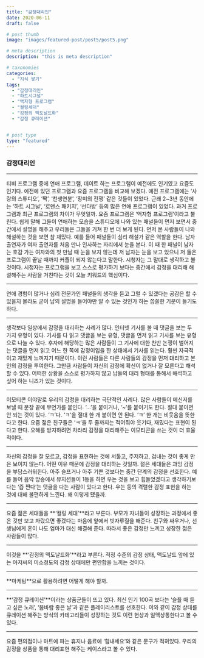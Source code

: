 ```yaml
---
title: "감정대리인"
date: 2020-06-11
draft: false

# post thumb
image: "images/featured-post/post5/post5.png"

# meta description
description: "this is meta description"

# taxonomies
categories: 
  - "지식 쌓기"
tags:
  - "감정대리인"
  - "하트시그널"
  - "액자형 프로그램"
  - "컬링세대"
  - "감정의 맥도날드화"
  - "감정 큐레이션"


# post type
type: "featured"
---
```


### 감정대리인

<hr>
티비 프로그램 중에 연애 프로그램, 데이트 하는 프로그램이 예전에도 인기였고 요즘도 인기다. 예전에 있던 프로그램과 요즘 프로그램을 비교해 보겠다. 예전 프로그램에는 ‘사랑의 스튜디오’, ‘짝’, ‘천생연분’, ‘장미의 전쟁’ 같은 것들이 있었다. 근래 2~3년 동안에는 ‘하트 시그널’, ‘로맨스 패키지’, ‘선다방’ 등의 많은 연애 프로그램이 있었다. 과거 프로그램과 최근 프로그램의 차이가 무엇일까. 요즘 프로그램은 ‘액자형 프로그램’이라고 불린다. 쉽게 말해 그들이 연애하는 모습을 스튜디오에 나와 있는 패널들이 먼저 보면서 중간에서 설명을 해주고 우리들은 그들을 거쳐 한 번 더 보게 된다. 먼저 본 사람들이 나와 해설하는 것을 보면 참 재밌다.
예를 들어 패널들이 심리 해설가 같은 역할을 한다. 남자 출연자가 여자 출연자를 처음 만나 인사하는 자리에서 눈을 본다. 이 때 한 패널이 남자는 호감 가는 여자와의 첫 만남 때 눈을 보지 않는데 저 남자는 눈을 보고 있으니 저 둘은 프로그램이 끝날 때까지 커플이 되지 않는다고 말한다. 시청자는 그 말대로 생각하고 볼 것이다. 시청자는 프로그램을 보고 스스로 평가하기 보다는 중간에서 감정을 대리해 해설해주는 사람을 거친다는 것이 오늘 키워드의 핵심이다.
</hr>

<hr>
연애 경험이 많거나 심리 전문가인 패널들의 생각을 듣고 그럴 수 있겠다는 공감은 할 수 있을지 몰라도 굳이 남의 설명을 들어야만 알 수 있는 것인가 하는 씁쓸한 기분이 들기도 하다.
</hr>

<hr>
생각보다 일상에서 감정을 대리하는 사례가 많다. 인터넷 기사를 볼 때 댓글을 보는 두 가지 유형이 있다. 기사를 다 읽고 댓글을 보는 유형, 댓글을 먼저 읽고 기사를 보는 유형으로 나눌 수 있다. 후자에 해당하는 많은 사람들이 그 기사에 대한 찬반 논쟁이 벌어지는 댓글을 먼저 읽고 어느 한 쪽에 감정이입을 한 상태에서 기사를 읽는다. 훨씬 자극적이고 재밌게 느껴지기 때문이다. 이런 사람들은 다른 사람들의 감정을 먼저 대리하고 본인의 감정을 투여한다. 그만큼 사람들이 자신의 감정에 확신이 없거나 잘 모른다고 해석할 수 있다. 어떠한 상황을 스스로 평가하지 않고 남들의 대리 형태를 통해서 해석하고 싶어 하는 니즈가 있는 것이다.
</hr>

<hr>
이모티콘 이야말로 우리의 감정을 대리하는 극단적인 사례다. 많은 사람들이 메신저를 보낼 때 문장 끝에 무언가를 붙인다. ‘...’을 붙이거나, ‘~’를 붙이기도 한다. 절대 붙이면 안 되는 것이 있다. ‘ㅋ’다. ‘ㅋ’을 절대 한 개 붙이면 안 된다. ‘ㅋ’ 한 개는 비웃음을 뜻한다고 한다. 요즘 젊은 친구들은 ‘ㅋ’을 두 줄까지는 적어줘야 웃기다, 재밌다는 표현이 된다고 한다. 오해를 방지하려면 차라리 감정을 대리해주는 이모티콘을 쓰는 것이 더 효율적이다.
</hr>

<hr>
자신의 감정을 잘 모르고, 감정을 표현하는 것에 서툴고, 주저하고, 겁내는 것이 좋게 만은 보이지 않는다. 어떤 이유 때문에 감정을 대리하는 것일까. 젊은 세대들은 과잉 감정을 부담스러워한다. 아주 슬프거나 아주 기쁜 것보다는 중간 단계의 감정을 선호한다. 예를 들어 음악 방송에서 뮤지션들이 1등을 하면 우는 것을 보고 힘들었겠다고 생각하기보다는 ‘즙 짠다’는 댓글을 다는 사람이 있다고 한다. 우는 등의 격렬한 감정 표현을 하는 것에 대해 불편하게 느낀다. 왜 이렇게 됐을까.
</hr>

<hr>
요즘 젊은 세대들을 **‘컬링 세대’**라고 부른다. 부모가 자녀들이 성장하는 과정에서 좋은 것만 보고 자랐으면 좋겠다는 마음에 앞에서 빗자루질을 해준다. 친구와 싸우거나, 선생님에게 혼이 나도 엄마가 대신 해결해 준다. 따라서 좋은 감정만 느끼고 성장한 젊은 사람들이 많다.
</hr>

<hr>
이것을 **‘감정의 맥도날드화’**라고 부른다. 적정 수준의 감정 상태, 맥도날드 앞에 있는 아저씨의 미소정도의 감정 상태에만 편안함을 느끼는 것이다.
</hr>

<hr>
**마케팅**으로 활용하려면 어떻게 해야 할까.
</hr>

<hr>
**‘감정 큐레이션’**이라는 상품군들이 뜨고 있다. 최신 인기 100곡 보다는 ‘슬플 때 듣고 싶은 노래’, ‘봄바람 좋은 날’과 같은 플레이리스트를 선호한다. 이와 같이 감정 상태를 큐레이션 해주는 방식의 카테고리들이 성장하는 것도 이런 현상과 일맥상통한다고 볼 수 있다.
</hr>

<hr>
요즘 편의점이나 마트에 파는 휴지나 음료에 ‘힘내세요’와 같은 문구가 적혀있다. 우리의 감정을 상품을 통해 대리표현 해주는 케이스라고 볼 수 있다.